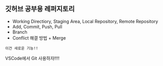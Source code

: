 ## 깃허브 공부용 레퍼지토리

- Working Directiory, Staging Area, Local Repository, Remote Repository
- Add, Commit, Push, Pull
- Branch
- Conflict 해결 방법 + Merge

<code>이건 새로운 기능!!</code>

VSCode에서 Git 사용하자!!!!
